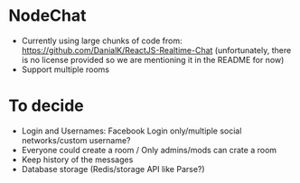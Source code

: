 NodeChat
========
* Currently using large chunks of code from: https://github.com/DanialK/ReactJS-Realtime-Chat (unfortunately, there is no license provided so we are mentioning it in the README for now)
* Support multiple rooms

To decide
=========
* Login and Usernames: Facebook Login only/multiple social networks/custom username?
* Everyone could create a room / Only admins/mods can crate a room
* Keep history of the messages
* Database storage (Redis/storage API like Parse?)
